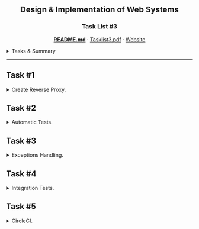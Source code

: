 <p align="center">
  <h2 align="center">Design & Implementation of Web Systems</h2>
  <h3 align="center">Task List #3</h3>
  <p align="center">
    <a href="./README.md"><strong>README.md</strong></a>
    ·
    <a href="./Tasklist2.pdf">Tasklist3.pdf</a>
    ·
    <a href="https://luzkan.github.io/DesignAndImplementationOfWebSystems/Tasklist2/index.html">Website</a>
  </p>
</p>

<details >
  <summary>Tasks & Summary</summary>
  <ol>
    <li>
      <a href="#task-1">Task #1</a>
      <i>(Create Reverse Proxy)</i>
      <ul>
        <li>Create in/out interfaces that take request and depending of the method of the request -> sends them further to one of three systems.</li>
        <li>Because the systems are inexistent - create mock answers.</li>
        <li>Make use of <i>application.properties</i> for configurations.</li>
      </ul>
    </li>
    <li>
      <a href="#task-2">Task #2</a>
      <i>(Automatic Tests)</i>
      <ul>
        <li>For each type of request create at least one automatic test.</li>
        <li>Additionally created tests for MockDataSource & Boot Test.</li>
      </ul>
    </li>
    <li>
      <a href="#task-3">Task #3</a>
      <i>(Exceptions Handling)</i>
      <ul>
        <li>Reverse Proxy does not interpret the exceptions that could happen when communicating with external systems. These errors should be passed further.</li>
        <li>Should make use of <i>ControllerAdvice</i>.</li>
      </ul>
    </li>
    <li>
    <a href="#task-4">Task #4</a>
      <i>(Integration Tests)</i>
      <ul>
        <li>For each request there should be at least two integrations tests (one <i>happy path</i> and one negative one).</li>
        <li>Should make use of <i>Postman</i>.</li>
      </ul>
    </li>
        <li>
    <a href="#task-5">Task #5</a>
      <i>(CircleCI)</i>
      <ul>
        <li>Integrate Repository with CircleCI and make sure that the application is building and tests are passing.</li>
        <li>Repository status should be <i>Green</i>.</li>
      </ul>
    </li>
  </ol>
</details>

---

## Task #1
<details>
  <summary>Create Reverse Proxy.</summary>

---

### Initializing new project with Spring Initializer
##### Checking Maven & Spring Web Dependency (with Kotlin Language). Java 11 which will be also used later in Task #5 in CircleCI.
<img src="./img/task1_spring_initializer.png" alt="Task1 - Spring Initializer" width="625"/>

### Structuring the project
##### Obviously we need a `Controller` class for our Proxy. `Datasource` that could be expanded on further with split between mock and network/systems. So does `model` have it's own directory and service that handles requests and passes them further. Exception Handler has it's own directory as it was suggested in the task.
<img src="./img/task1_project_structure.png" alt="Task1 - Project Structure" width="625"/>

### ProxyController
##### Implements global `get` to retrieve everything, specific `get` to get item by id, `post` & `put`.
<img src="./img/task1_proxy_methods.png" alt="Task1 - ProxyController" width="625"/>

### Foo (Model)
##### The Model itself already uses `JsonProperties` for extendability and usage - it is the main and most used type of data transferred over HTTP Requests.
<img src="./img/task1_model_foo.png" alt="Task1 - Foo (Model)" width="625"/>

### Foo (DataSource & DTO)
##### The interface for Foo (`get` [all], `get` [one], `post` [one], `put` [one])
<img src="./img/task1_foo_datasource.png" alt="Task1 - Foo (Model)" width="625"/>

### SystemDataSource
##### Class which will create expected calls to given systems. It's a `TODO` work as they are not implemented. On the picture - some placeholder functions that need to be finished & values gathered from `application.properties`.
<img src="./img/task1_systems.png" alt="Task1 - Foo (Model)" width="625"/>

### MockFooDataSource
##### Class used to test the implementation of '_everything yet_'. A bit of mocked values for previously created random Foo object and implementation of mocked functionalities.
<img src="./img/task1_mocked.png" alt="Task1 - Foo (Model)" width="625"/>

</details>

## Task #2
<details>
  <summary>Automatic Tests.</summary>

---

### Test Proxy Class
##### Using [MockMVC](https://docs.spring.io/spring-framework/docs/current/javadoc-api/org/springframework/test/web/servlet/MockMvc.html). By the way - base url is `/api/v1` as that's the convention for any REST api's (we can simply flip version number in case of updates, so we can still easily support older versions).
<img src="./img/task2_test_proxy.png" alt="Task2 - ProxyTest Class" width="625"/>

##### Testing `GET` [all]
<img src="./img/task2_get_global.png" alt="Task2 - GET [All]" width="625"/>

##### Testing `GET` [one]
<img src="./img/task2_get_one.png" alt="Task2 - GET [One]" width="625"/>

##### Testing `POST` [one]
<img src="./img/task2_post_one.png" alt="Task2 - GET [One]" width="625"/>

##### Testing `PUT` [one]
<img src="./img/task2_put_one.png" alt="Task2 - PUT [One]" width="625"/>

### Tests Results
<img src="./img/task2_tests_ran.png" alt="Task2 - ProxyController Tests Results" width="625"/>

### Additional Tests for the Mocked DataSource
<img src="./img/task2_mock_tests.png" alt="Task2 - MockedDataSource Tests & Results" width="625"/>

### Boot Test
<img src="./img/task2_boot_test.png" alt="Task2 - Boot Test & Results" width="625"/>

</details>


## Task #3
<details>
  <summary>Exceptions Handling.</summary>

---

### Exceptions Handling
##### ExceptionHandler class & ControllerAdvice w/ some few custom messages. Could use `e.message` as well for the body.
<img src="./img/task3_controlleradvice.png" alt="Task3 - Controller Advice (Exception Handler)" width="625"/>

</details>

## Task #4
<details>
  <summary>Integration Tests.</summary>

---

### Trying out Postman for the first time.
##### Executing the `GET` [All] on `/api/v1`
<img src="./img/task4_postman_get_test.png" alt="Task4 - Executed GET Request on /api/v1" width="625"/>

### Testing `GET`
##### Proper `GET` [One] Request
<img src="./img/task4_postman_get_test_good.png" alt="Task4 - Executed Proper GET One Request" width="625"/>

##### Failing `GET` [One] Request - Getting inexistent element
<img src="./img/task4_postman_get_test_bad.png" alt="Task4 - Executed Failing GET One Request" width="625"/>

### Testing `POST`
##### Proper `POST` Request
<img src="./img/task4_postman_post_test_good.png" alt="Task4 - Executed Proper POST Request" width="625"/>

##### Failing `POST` Request - Wrong key names *(could implement handler for that JSONParseException)*.
<img src="./img/task4_postman_post_test_bad.png" alt="Task4 - Executed Failing POST Request" width="625"/>

### Testing `PUT`
##### Proper `PUT` Request
<img src="./img/task4_postman_put_test_good.png" alt="Task4 - Executed Proper PUT Request" width="625"/>

##### Failing `PUT` Request - Path & ID mismatch.
<img src="./img/task4_postman_put_test_bad.png" alt="Task4 - Executed Failing PUT Request" width="625"/>


</details>

## Task #5
<details>
  <summary>CircleCI.</summary>

---

### Initializing Pipeline in CircleCI
##### Using Version `2.1` which allows for usage of orbs. Using maven orb `maven@1.1.1` and running `maven/test`.
<img src="./img/task5_initializing_pipeline.png" alt="Task5 - Initializing Pipeline" width="625"/>

##### All checks passed.
<img src="./img/task5_checks_passed.png" alt="Task5 - Checks passed." width="625"/>

##### Tests were detected and ran properly.
<img src="./img/task5_tests_ran.png" alt="Task5 - Tests ran." width="625"/>

##### Merging in CircleCI config to master branch.
<img src="./img/task5_circle_ci_merged.png" alt="Task5 - CircleCI Merged" width="625"/>

##### CircleCI is working properly.
<img src="./img/task5_all_pipelines.png" alt="Task5 - CircleCI Pipelines" width="625"/>

</details>